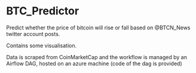 # BTC_Predictor

Predict whether the price of bitcoin will rise or fall based on @BTCN_News twitter account posts.

Contains some visualisation.

Data is scraped from CoinMarketCap and the workflow is managed by an Airflow DAG, hosted on an azure machine (code of the dag is provided)
